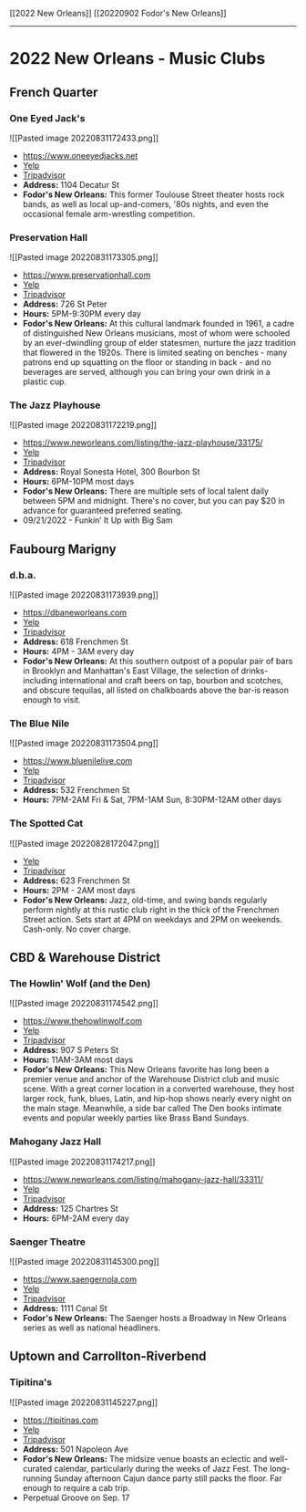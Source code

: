 [[2022 New Orleans]]
[[20220902 Fodor's New Orleans]]

---
# 2022 New Orleans - Music Clubs
## French Quarter
### One Eyed Jack's
![[Pasted image 20220831172433.png]]
- https://www.oneeyedjacks.net
- [Yelp](https://www.yelp.com/biz/one-eyed-jacks-new-orleans)
- [Tripadvisor](https://www.tripadvisor.com/Attraction_Review-g60864-d6579529-Reviews-One_Eyed_Jacks-New_Orleans_Louisiana.html)
- **Address:** 1104 Decatur St
- **Fodor's New Orleans:** This former Toulouse Street theater hosts rock bands, as well as local up-and-comers, '80s nights, and even the occasional female arm-wrestling competition.

### Preservation Hall
![[Pasted image 20220831173305.png]]
- https://www.preservationhall.com
- [Yelp](https://www.yelp.com/biz/preservation-hall-new-orleans-2?hrid=TQdL9v9iIRpUK0ktW0pl3w&rh_type=phrase&rh_ident=pat_o%27brien)
- [Tripadvisor](https://www.tripadvisor.com/Attraction_Review-g60864-d106413-Reviews-Preservation_Hall-New_Orleans_Louisiana.html)
- **Address:** 726 St Peter
- **Hours:** 5PM-9:30PM every day
- **Fodor's New Orleans:** At this cultural landmark founded in 1961, a cadre of distinguished New Orleans musicians, most of whom were schooled by an ever-dwindling group of elder statesmen, nurture the jazz tradition that flowered in the 1920s. There is limited seating on benches - many patrons end up squatting on the floor or standing in back - and no beverages are served, although you can bring your own drink in a plastic cup.

### The Jazz Playhouse
![[Pasted image 20220831172219.png]]
- https://www.neworleans.com/listing/the-jazz-playhouse/33175/
- [Yelp](https://www.yelp.com/biz/the-jazz-playhouse-new-orleans)
- [Tripadvisor](https://www.tripadvisor.com/Attraction_Review-g60864-d1673671-Reviews-The_Jazz_Playhouse-New_Orleans_Louisiana.html)
- **Address:** Royal Sonesta Hotel, 300 Bourbon St
- **Hours:** 6PM-10PM most days
- **Fodor's New Orleans:**  There are multiple sets of local talent daily between 5PM and midnight. There's no cover, but you can pay $20 in advance for guaranteed preferred seating.
- 09/21/2022 - Funkin’ It Up with Big Sam

##  Faubourg Marigny
### d.b.a.
![[Pasted image 20220831173939.png]]
- https://dbaneworleans.com
- [Yelp](https://www.yelp.com/biz/d-b-a-new-orleans-new-orleans-3)
- [Tripadvisor](https://www.tripadvisor.com/Attraction_Review-g60864-d169671-Reviews-D_b_a-New_Orleans_Louisiana.html)
- **Address:** 618 Frenchmen St
- **Hours:** 4PM - 3AM every day
- **Fodor's New Orleans:** At this southern outpost of a popular pair of bars in Brooklyn and Manhattan's East Village, the selection of drinks-including international and craft beers on tap, bourbon and scotches, and obscure tequilas, all listed on chalkboards above the bar-is reason enough to visit.

### The Blue Nile
![[Pasted image 20220831173504.png]]
- https://www.bluenilelive.com
- [Yelp](https://www.yelp.com/biz/blue-nile-new-orleans)
- [Tripadvisor](https://www.tripadvisor.com/Attraction_Review-g60864-d605261-Reviews-Blue_Nile-New_Orleans_Louisiana.html)
- **Address:** 532 Frenchmen St
- **Hours:** 7PM-2AM Fri & Sat, 7PM-1AM Sun, 8:30PM-12AM other days

### The Spotted Cat
![[Pasted image 20220828172047.png]]
- [Yelp](https://www.yelp.com/biz/the-spotted-cat-music-club-new-orleans)
- [Tripadvisor](https://www.tripadvisor.com/Attraction_Review-g60864-d283066-Reviews-The_Spotted_Cat_Music_Club-New_Orleans_Louisiana.html)
- **Address:** 623 Frenchmen St
- **Hours:** 2PM - 2AM most days
- **Fodor's New Orleans:** Jazz, old-time, and swing bands regularly perform nightly at this rustic club right in the thick of the Frenchmen Street action. Sets start at 4PM on weekdays and 2PM on weekends. Cash-only. No cover charge.

## CBD & Warehouse  District
### The Howlin' Wolf (and the Den)
![[Pasted image 20220831174542.png]]
- https://www.thehowlinwolf.com
- [Yelp](https://www.yelp.com/biz/the-howlin-wolf-new-orleans)
- [Tripadvisor](https://www.tripadvisor.com/Attraction_Review-g60864-d107262-Reviews-Howlin_Wolf-New_Orleans_Louisiana.html)
- **Address:** 907 S Peters St
- **Hours:** 11AM-3AM most days
- **Fodor's New Orleans:** This New Orleans favorite has long been a premier venue and anchor of the Warehouse District club and music scene. With a great corner location in a converted warehouse, they host larger rock, funk, blues, Latin, and hip-hop shows nearly every night on the main stage. Meanwhile, a side bar called The Den books intimate events and popular weekly parties like Brass Band Sundays.

### Mahogany Jazz Hall
![[Pasted image 20220831174217.png]]
- https://www.neworleans.com/listing/mahogany-jazz-hall/33311/
- [Yelp](https://www.yelp.com/biz/mahogany-jazz-hall-new-orleans-2)
- [Tripadvisor](https://www.tripadvisor.com/Attraction_Review-g60864-d7719882-Reviews-Mahogany_Jazz_Hall-New_Orleans_Louisiana.html)
- **Address:** 125 Chartres St
- **Hours:** 6PM-2AM every day

### Saenger Theatre
![[Pasted image 20220831145300.png]]
- https://www.saengernola.com
- [Yelp](https://www.yelp.com/biz/saenger-theatre-new-orleans)
- [Tripadvisor](https://www.tripadvisor.com/Attraction_Review-g60864-d605328-Reviews-Saenger_Theatre-New_Orleans_Louisiana.html)
- **Address:** 1111 Canal St
- **Fodor's New Orleans:**  The Saenger hosts a Broadway in New Orleans series as well as national headliners.

## Uptown and Carrollton-Riverbend
### Tipitina's
![[Pasted image 20220831145227.png]]
- https://tipitinas.com
- [Yelp](https://www.yelp.com/biz/tipitinas-new-orleans-2)
- [Tripadvisor](https://www.tripadvisor.com/Attraction_Review-g60864-d1929858-Reviews-Tipitina_s-New_Orleans_Louisiana.html)
- **Address:** 501 Napoleon Ave
- **Fodor's New Orleans:** The midsize venue boasts an eclectic and well-curated calendar, particularly during the weeks of Jazz Fest. The long-running Sunday afternoon Cajun dance party still packs the floor. Far enough to require a cab trip.
- Perpetual Groove on Sep. 17